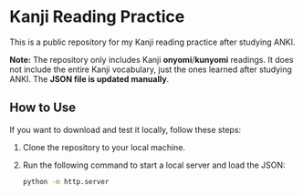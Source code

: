 # Kanji Reading Practice

This is a public repository for my Kanji reading practice after studying ANKI. 

**Note:** The repository only includes Kanji **onyomi**/**kunyomi** readings. It does not include the entire Kanji vocabulary, just the ones learned after studying ANKI. The **JSON file is updated manually**.

## How to Use

If you want to download and test it locally, follow these steps:

1. Clone the repository to your local machine.
2. Run the following command to start a local server and load the JSON:

   ```bash
   python -m http.server
